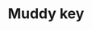 ---
layout: item
title: Muddy key
item-id: 991
datatable: true
id: 991
name: "Muddy key"
members: false
lowalch: 32
highalch: 48
examine: "It looks like the key to a chest."
monsters:
  - id: 291
    name: "Chaos dwarf"
    members: false
    combat_level: 48
    wiki_url: "https://oldschool.runescape.wiki/w/Chaos_dwarf"
    drops:
      - quantity: "1"
        rarity: 0.0546875
        drop_requirements: null
  - id: 6618
    name: "Crazy archaeologist"
    members: true
    combat_level: 204
    wiki_url: "https://oldschool.runescape.wiki/w/Crazy_archaeologist"
    drops:
      - quantity: "1"
        rarity: 0.03125
        drop_requirements: null
---